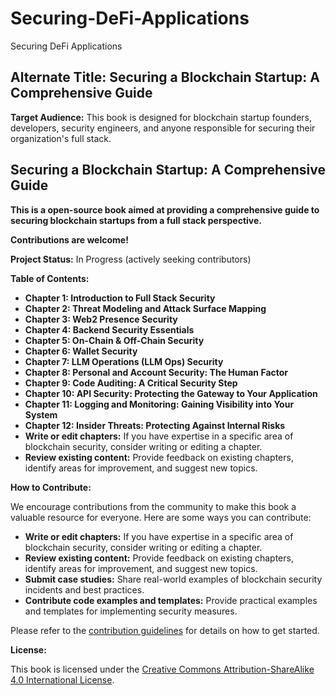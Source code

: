 # Securing-DeFi-Applications
Securing DeFi Applications

## Alternate Title: Securing a Blockchain Startup: A Comprehensive Guide

**Target Audience:** This book is designed for blockchain startup founders, developers, security engineers, and anyone responsible for securing their organization's full stack.

## Securing a Blockchain Startup: A Comprehensive Guide 

**This is a open-source book aimed at providing a comprehensive guide to securing blockchain startups from a full stack perspective.**

**Contributions are welcome!**

**Project Status:** In Progress (actively seeking contributors)

**Table of Contents:**
* **Chapter 1: Introduction to Full Stack Security**
* **Chapter 2: Threat Modeling and Attack Surface Mapping**
* **Chapter 3: Web2 Presence Security**
* **Chapter 4: Backend Security Essentials**
* **Chapter 5: On-Chain & Off-Chain Security**
* **Chapter 6: Wallet Security**
* **Chapter 7: LLM Operations (LLM Ops) Security**
* **Chapter 8: Personal and Account Security: The Human Factor**
* **Chapter 9: Code Auditing: A Critical Security Step**
* **Chapter 10: API Security: Protecting the Gateway to Your Application**
* **Chapter 11: Logging and Monitoring: Gaining Visibility into Your System**
* **Chapter 12: Insider Threats: Protecting Against Internal Risks**
* **Write or edit chapters:** If you have expertise in a specific area of blockchain security, consider writing or editing a chapter.
* **Review existing content:**  Provide feedback on existing chapters, identify areas for improvement, and suggest new topics.


**How to Contribute:**

We encourage contributions from the community to make this book a valuable resource for everyone. Here are some ways you can contribute:

* **Write or edit chapters:** If you have expertise in a specific area of blockchain security, consider writing or editing a chapter.
* **Review existing content:**  Provide feedback on existing chapters, identify areas for improvement, and suggest new topics.
* **Submit case studies:** Share real-world examples of blockchain security incidents and best practices.
* **Contribute code examples and templates:** Provide practical examples and templates for implementing security measures.

Please refer to the [contribution guidelines](CONTRIBUTING.md) for details on how to get started.

**License:**

This book is licensed under the [Creative Commons Attribution-ShareAlike 4.0 International License](https://creativecommons.org/licenses/by-sa/4.0/).



